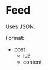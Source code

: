 # Feed
Uses [JSON](https://www.json.org/).

Format:
 - post
	 - id?
	 - content
<!--stackedit_data:
eyJoaXN0b3J5IjpbLTIxNDY0NjM5NTBdfQ==
-->